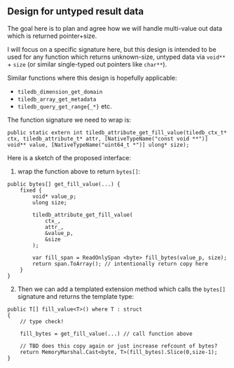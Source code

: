 Design for untyped result data
------------------------------

The goal here is to plan and agree how we will handle multi-value out data
which is returned pointer+size.

I will focus on a specific signature here, but this design is intended to be
used for any function which returns unknown-size, untyped data via
`void**` + `size` (or similar single-typed out pointers like `char**`).

Similar functions where this design is hopefully applicable:
- `tiledb_dimension_get_domain`
- `tiledb_array_get_metadata`
- `tiledb_query_get_range{_*}`
etc.

The function signature we need to wrap is:

```
public static extern int tiledb_attribute_get_fill_value(tiledb_ctx_t* ctx, tiledb_attribute_t* attr, [NativeTypeName("const void **")] void** value, [NativeTypeName("uint64_t *")] ulong* size);
```

Here is a sketch of the proposed interface:

1) wrap the function above to return `bytes[]`:

```
public bytes[] get_fill_value(...) {
    fixed {
        void* value_p;
        ulong size;

        tiledb_attribute_get_fill_value(
            ctx_,
            attr_,
            &value_p,
            &size
        );

        var fill_span = ReadOnlySpan <byte> fill_bytes(value_p, size);
        return span.ToArray(); // intentionally return copy here
    }
}
```

2) Then we can add a templated extension method which calls the `bytes[]` signature and returns the template type:

```
public T[] fill_value<T>() where T : struct
{
    // type check!

    fill_bytes = get_fill_value(...) // call function above

    // TBD does this copy again or just increase refcount of bytes?
    return MemoryMarshal.Cast<byte, T>(fill_bytes).Slice(0,size-1);
}
```
